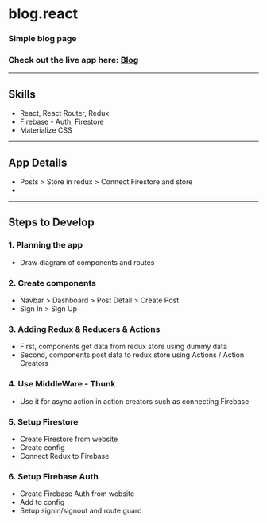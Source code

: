 # blog.react
### Simple blog page
### Check out the live app here: [Blog](https://sdymj84.github.io/blog.react/)
---

## Skills
- React, React Router, Redux
- Firebase - Auth, Firestore
- Materialize CSS
---

## App Details
- Posts > Store in redux > Connect Firestore and store
- 
---

## Steps to Develop
### 1. Planning the app
- Draw diagram of components and routes
### 2. Create components
- Navbar > Dashboard > Post Detail > Create Post
- Sign In > Sign Up
### 3. Adding Redux & Reducers & Actions
- First, components get data from redux store using dummy data
- Second, components post data to redux store using Actions / Action Creators
### 4. Use MiddleWare - Thunk
- Use it for async action in action creators such as connecting Firebase
### 5. Setup Firestore
- Create Firestore from website
- Create config
- Connect Redux to Firebase
### 6. Setup Firebase Auth
- Create Firebase Auth from website
- Add to config
- Setup signin/signout and route guard